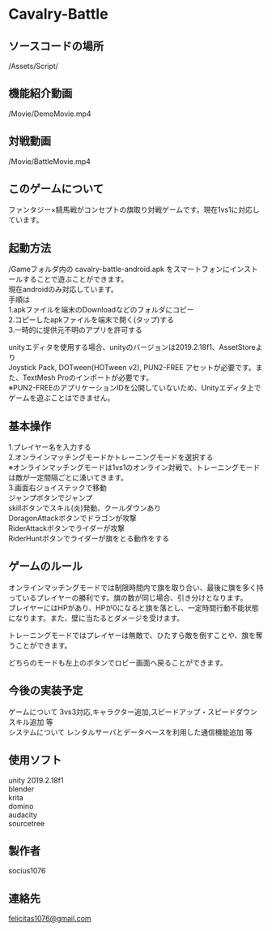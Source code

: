 # Cavalry-Battle

## ソースコードの場所
/Assets/Script/  

## 機能紹介動画
/Movie/DemoMovie.mp4  

## 対戦動画
/Movie/BattleMovie.mp4  

## このゲームについて
ファンタジー×騎馬戦がコンセプトの旗取り対戦ゲームです。現在1vs1に対応しています。  

## 起動方法
/Gameフォルダ内の cavalry-battle-android.apk をスマートフォンにインストールすることで遊ぶことができます。  
現在androidのみ対応しています。  
手順は  
1.apkファイルを端末のDownloadなどのフォルダにコピー  
2.コピーしたapkファイルを端末で開く(タップ)する  
3.一時的に提供元不明のアプリを許可する  

unityエディタを使用する場合、unityのバージョンは2019.2.18f1、AssetStoreより  
Joystick Pack, DOTween(HOTween v2), PUN2-FREE アセットが必要です。また、TextMesh Proのインポートが必要です。  
※PUN2-FREEのアプリケーションIDを公開していないため、Unityエディタ上でゲームを遊ぶことはできません。  

## 基本操作
1.プレイヤー名を入力する  
2.オンラインマッチングモードかトレーニングモードを選択する  
※オンラインマッチングモードは1vs1のオンライン対戦で、トレーニングモードは敵が一定間隔ごとに湧いてきます。  
3.画面右ジョイステックで移動  
ジャンプボタンでジャンプ  
skillボタンでスキル(炎)発動、クールダウンあり  
DoragonAttackボタンでドラゴンが攻撃  
RiderAttackボタンでライダーが攻撃  
RiderHuntボタンでライダーが旗をとる動作をする  

## ゲームのルール
オンラインマッチングモードでは制限時間内で旗を取り合い、最後に旗を多く持っているプレイヤーの勝利です。旗の数が同じ場合、引き分けとなります。  
プレイヤーにはHPがあり、HPが0になると旗を落とし、一定時間行動不能状態になります。また、壁に当たるとダメージを受けます。  

トレーニングモードではプレイヤーは無敵で、ひたすら敵を倒すことや、旗を奪うことができます。  

どちらのモードも左上のボタンでロビー画面へ戻ることができます。  

## 今後の実装予定
ゲームについて 3vs3対応,キャラクター追加,スピードアップ・スピードダウンスキル追加 等  
システムについて レンタルサーバとデータベースを利用した通信機能追加 等  

## 使用ソフト
unity 2019.2.18f1  
blender  
krita  
domino  
audacity  
sourcetree  

## 製作者
socius1076  

## 連絡先
felicitas1076@gmail.com  
